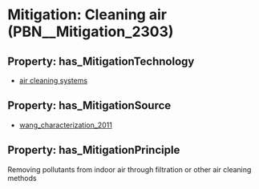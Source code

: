 # Mitigation: __Cleaning air__ (PBN__Mitigation_2303)

## Property: has_MitigationTechnology

* [air cleaning systems](../Technology/PBN__Technology_4394)

## Property: has_MitigationSource

* [wang_characterization_2011](../Article/PBN__Article_71)

## Property: has_MitigationPrinciple

Removing pollutants from indoor air through filtration or other air cleaning methods

